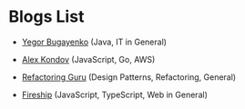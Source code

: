 
# Blogs List


- [Yegor Bugayenko](https://www.yegor256.com/best.html) (Java, IT in General)

- [Alex Kondov](https://alexkondov.com/) (JavaScript, Go, AWS)

- [Refactoring Guru](https://refactoring.guru/design-patterns) (Design Patterns, Refactoring, General)

- [Fireship](https://fireship.io/) (JavaScript, TypeScript, Web in General)
